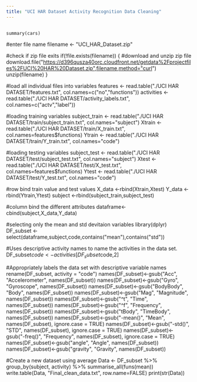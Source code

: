 ```yaml
---
title: "UCI HAR Dataset Activity Recognition Data Cleaning"
---
```




## 

```{r cars}
summary(cars)
```

#enter file name
  filename <- "UCI_HAR_Dataset.zip"

#check if zip file exits 
  if(!file.exists(filename))
    {
      #download and unzip zip file
      download.file("https://d396qusza40orc.cloudfront.net/getdata%2Fprojectfiles%2FUCI%20HAR%20Dataset.zip",filename,method="curl")
      unzip(filename)
    }

#load all individual files into variables
    features <- read.table("./UCI HAR DATASET/features.txt", col.names=c("no","functions"))
    activities <- read.table("./UCI HAR DATASET/activity_labels.txt", col.names=c("actv","label"))
    
#loading training variables
    subject_train <- read.table("./UCI HAR DATASET/train/subject_train.txt", col.names="subject")
    Xtrain <- read.table("./UCI HAR DATASET/train/X_train.txt", col.names=features$functions)
    Ytrain <- read.table("./UCI HAR DATASET/train/Y_train.txt", col.names="code")

#loading testing variables
    subject_test <- read.table("./UCI HAR DATASET/test/subject_test.txt", col.names="subject")
    Xtest <- read.table("./UCI HAR DATASET/test/X_test.txt", col.names=features$functions)
    Ytest <- read.table("./UCI HAR DATASET/test/Y_test.txt", col.names="code")

#row bind train value and test values
    X_data <-rbind(Xtrain,Xtest)
    Y_data <-rbind(Ytrain,Ytest)
    subject <-rbind(subject_train,subject_test)

#column bind the different attributes
    dataframe<-cbind(subject,X_data,Y_data)

#selecting only the mean and std devitaion variables
    library(dplyr)
    DF_subset <- select(dataframe,subject,code,contains("mean"),contains("std"))

#Uses descriptive activity names to name the activities in the data set.
    DF_subset$code <- activities[DF_subset$code,2]

#Appropriately labels the data set with descriptive variable names
    rename(DF_subset, activity = "code")
    names(DF_subset)<-gsub("Acc", "Accelerometer", names(DF_subset))
    names(DF_subset)<-gsub("Gyro", "Gyroscope", names(DF_subset))
    names(DF_subset)<-gsub("BodyBody", "Body", names(DF_subset))
    names(DF_subset)<-gsub("Mag", "Magnitude", names(DF_subset))
    names(DF_subset)<-gsub("^t", "Time", names(DF_subset))
    names(DF_subset)<-gsub("^f", "Frequency", names(DF_subset))
    names(DF_subset)<-gsub("tBody", "TimeBody", names(DF_subset))
    names(DF_subset)<-gsub("-mean()", "Mean", names(DF_subset), ignore.case = TRUE)
    names(DF_subset)<-gsub("-std()", "STD", names(DF_subset), ignore.case = TRUE)
    names(DF_subset)<-gsub("-freq()", "Frequency", names(DF_subset), ignore.case = TRUE)
    names(DF_subset)<-gsub("angle", "Angle", names(DF_subset))
    names(DF_subset)<-gsub("gravity", "Gravity", names(DF_subset))

#Create a new dataset using average
    Data <- DF_subset %>%
      group_by(subject, activity) %>%
      summarise_all(funs(mean))
    write.table(Data, "Final_clean_data.txt", row.name=FALSE)
    print(str(Data))
